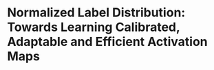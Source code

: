 # Normalized Label Distribution: Towards Learning Calibrated, Adaptable and Efficient Activation Maps
